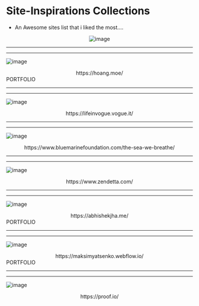 # Site-Inspirations Collections
- An Awesome sites list that i liked the most....

<div align="center"> 

  ![image](https://user-images.githubusercontent.com/87218847/195090553-a3f9f132-6972-4ec1-967e-457640b09101.png)  

</div>


<div align="center">  </div>

---
--- 

![image](https://user-images.githubusercontent.com/87218847/195086006-a2ae88af-285f-4a91-879c-2701289d0382.png)

<div align="center"> https://hoang.moe/ </div> PORTFOLIO

---
---

![image](https://user-images.githubusercontent.com/87218847/195088291-8eaf6901-3f84-410c-ab29-10f21e11f10b.png)

<div align="center"> https://lifeinvogue.vogue.it/ </div>

---
---

![image](https://user-images.githubusercontent.com/87218847/195088796-dda887c5-60f9-4df8-abf4-aa731ebce46c.png)

<div align="center"> https://www.bluemarinefoundation.com/the-sea-we-breathe/ </div>

---
---

![image](https://user-images.githubusercontent.com/87218847/195089081-16c49d0a-a859-4a64-8223-72ff62b432d1.png)

<div align="center"> https://www.zendetta.com/ </div>

---
---

![image](https://user-images.githubusercontent.com/87218847/195586277-f13f800e-66d3-45a5-860f-bbb94146b59f.png)

<div align="center"> https://abhishekjha.me/ </div> PORTFOLIO

---
---

![image](https://user-images.githubusercontent.com/87218847/195587131-baa7fc6b-f470-4c3e-b57a-f3259aaf8f73.png)

<div align="center"> https://maksimyatsenko.webflow.io/ </div> PORTFOLIO

---
---

![image](https://user-images.githubusercontent.com/87218847/195587684-d2dfe8b3-fb0a-41a7-91da-11ef643f64fe.png)
<div align="center"> https://proof.io/ </div>
